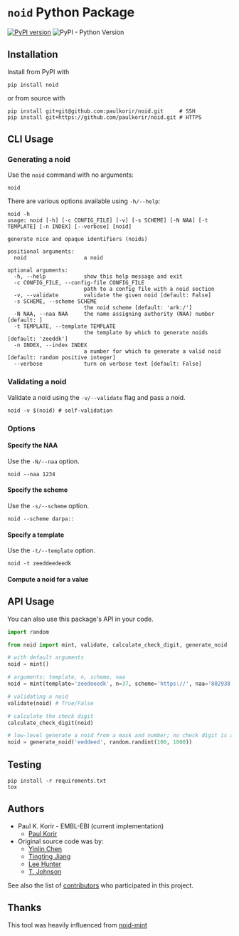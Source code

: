# `noid` Python Package

[![PyPI version](https://badge.fury.io/py/noid.svg)](https://badge.fury.io/py/noid)
![PyPI - Python Version](https://img.shields.io/pypi/pyversions/noid)

## Installation
Install from PyPI with
```
pip install noid
```
or from source with
```
pip install git+git@github.com:paulkorir/noid.git     # SSH
pip install git+https://github.com/paulkorir/noid.git # HTTPS
```

## CLI Usage
### Generating a noid
Use the `noid` command with no arguments:
```
noid
```
There are various options available using `-h/--help`:
```shell
noid -h
usage: noid [-h] [-c CONFIG_FILE] [-v] [-s SCHEME] [-N NAA] [-t TEMPLATE] [-n INDEX] [--verbose] [noid]

generate nice and opaque identifiers (noids)

positional arguments:
  noid                  a noid

optional arguments:
  -h, --help            show this help message and exit
  -c CONFIG_FILE, --config-file CONFIG_FILE
                        path to a config file with a noid section
  -v, --validate        validate the given noid [default: False]
  -s SCHEME, --scheme SCHEME
                        the noid scheme [default: 'ark:/']
  -N NAA, --naa NAA     the name assigning authority (NAA) number [default: ]
  -t TEMPLATE, --template TEMPLATE
                        the template by which to generate noids [default: 'zeeddk']
  -n INDEX, --index INDEX
                        a number for which to generate a valid noid [default: random positive integer]
  --verbose             turn on verbose text [default: False]

```

### Validating a noid
Validate a noid using the `-v/--validate` flag and pass a noid.
```shell
noid -v $(noid) # self-validation
```

### Options
#### Specify the NAA
Use the `-N/--naa` option.
```shell
noid --naa 1234
```

#### Specify the scheme
Use the `-s/--scheme` option.
```shell
noid --scheme darpa::
```

#### Specify a template
Use the `-t/--template` option.
```shell
noid -t zeeddeedeedk
```

#### Compute a noid for a value

## API Usage
You can also use this package's API in your code.
```python
import random

from noid import mint, validate, calculate_check_digit, generate_noid

# with default arguments
noid = mint()

# arguments: template, n, scheme, naa
noid = mint(template='zeedeeedk', n=37, scheme='https://', naa='802938')

# validating a noid
validate(noid) # True/False

# calculate the check digit
calculate_check_digit(noid)

# low-level generate a noid from a mask and number; no check digit is appended
noid = generate_noid('eeddeed', random.randint(100, 1000))
```

## Testing
```
pip install -r requirements.txt
tox
```

## Authors
* Paul K. Korir - EMBL-EBI (current implementation)
    * [Paul Korir](https://github.com/paulkorir)
* Original source code was by:
    * [Yinlin Chen](https://github.com/yinlinchen)
    * [Tingting Jiang](https://github.com/tingtingjh)
    * [Lee Hunter](https://github.com/whunter)
    * [T. Johnson](https://github.com/no-reply)

See also the list of [contributors](https://github.com/paulkorir/noid/graphs/contributors) who participated in this project.

## Thanks
This tool was heavily influenced from [noid-mint](https://github.com/vt-digital-libraries-platform/NOID-mint)
